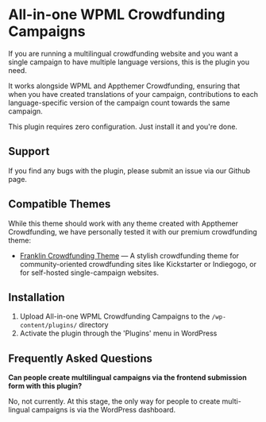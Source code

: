 All-in-one WPML Crowdfunding Campaigns
=================
If you are running a multilingual crowdfunding website and you want a single campaign to have multiple language versions, this is the plugin you need.   

It works alongside WPML and Appthemer Crowdfunding, ensuring that when you have created translations of your campaign, contributions to each language-specific version of the campaign count towards the same campaign. 

This plugin requires zero configuration. Just install it and you're done.

## Support ##

If you find any bugs with the plugin, please submit an issue via our Github page.

## Compatible Themes ##

While this theme should work with any theme created with Appthemer Crowdfunding, we have personally tested it with our premium crowdfunding theme:

* [Franklin Crowdfunding Theme](http://themeforest.net/item/franklin-wordpress-crowdfunding-theme/5063650?ref=Studio164a) — A stylish crowdfunding theme for community-oriented crowdfunding sites like Kickstarter or Indiegogo, or for self-hosted single-campaign websites. 

## Installation 

1. Upload All-in-one WPML Crowdfunding Campaigns to the `/wp-content/plugins/` directory
2. Activate the plugin through the 'Plugins' menu in WordPress

## Frequently Asked Questions

**Can people create multilingual campaigns via the frontend submission form with this plugin?**

No, not currently. At this stage, the only way for people to create multi-lingual campaigns is via the WordPress dashboard.